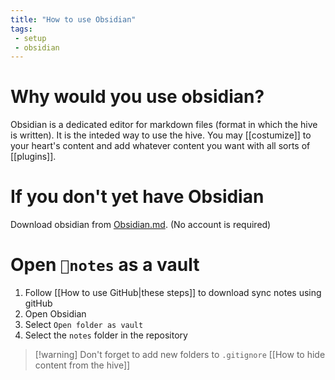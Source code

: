```yaml
---
title: "How to use Obsidian"
tags:
 - setup
 - obsidian
---
```


# Why would you use obsidian?
Obsidian is a dedicated editor for markdown files (format in which the hive is written). It is the inteded way to use the hive. You may [[costumize]] to your heart's content and add whatever content you want with all sorts of [[plugins]].

# If you don't yet have Obsidian
Download obsidian from [Obsidian.md](https://obsidian.md/). (No account is required)

# Open `📂notes` as a vault
1. Follow [[How to use GitHub|these steps]] to download sync notes using gitHub
2. Open Obsidian
3. Select `Open folder as vault`
4. Select the `notes` folder in the repository

>[!warning] Don't forget to add new folders to `.gitignore`
>[[How to hide content from the hive]]